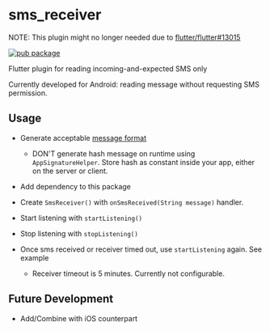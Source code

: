 # sms_receiver

NOTE: This plugin might no longer needed due to [flutter/flutter#13015](https://github.com/flutter/flutter/issues/13015#issuecomment-624921951)

[![pub package](https://img.shields.io/badge/pub-0.3.1+1-blue.svg)](https://pub.dev/packages/sms_receiver)

Flutter plugin for reading incoming-and-expected SMS only

Currently developed for Android: reading message without requesting SMS permission.

## Usage

- Generate acceptable [message format](https://developers.google.com/identity/sms-retriever/verify)

  - DON'T generate hash message on runtime using `AppSignatureHelper`. Store hash as constant inside your app, either on the server or client.

- Add dependency to this package

- Create `SmsReceiver()` with `onSmsReceived(String message)` handler.

- Start listening with `startListening()`

- Stop listening with `stopListening()`

- Once sms received or receiver timed out, use `startListening` again. See example
  - Receiver timeout is 5 minutes. Currently not configurable.

## Future Development

- Add/Combine with iOS counterpart

